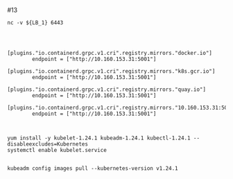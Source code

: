 #13

    nc -v ${LB_1} 6443



            [plugins."io.containerd.grpc.v1.cri".registry.mirrors."docker.io"]
            endpoint = ["http://10.160.153.31:5001"]
            [plugins."io.containerd.grpc.v1.cri".registry.mirrors."k8s.gcr.io"]
            endpoint = ["http://10.160.153.31:5001"]
            [plugins."io.containerd.grpc.v1.cri".registry.mirrors."quay.io"]
            endpoint = ["http://10.160.153.31:5001"]
            [plugins."io.containerd.grpc.v1.cri".registry.mirrors."10.160.153.31:5001"]
            endpoint = ["http://10.160.153.31:5001"]



    yum install -y kubelet-1.24.1 kubeadm-1.24.1 kubectl-1.24.1 --disableexcludes=Kubernetes
    systemctl enable kubelet.service


    kubeadm config images pull --kubernetes-version v1.24.1